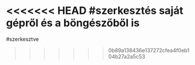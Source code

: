 <<<<<<< HEAD
#szerkesztés saját gépről és a böngészőből is
=======
#szerkesztve
>>>>>>> 0b89a138436e137272cfea4f0eb104b27a2a5c53
